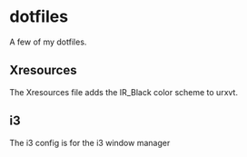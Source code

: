 dotfiles
========

A few of my dotfiles.

Xresources
----------

The Xresources file adds the IR\_Black color scheme to urxvt.

i3
--

The i3 config is for the i3 window manager
